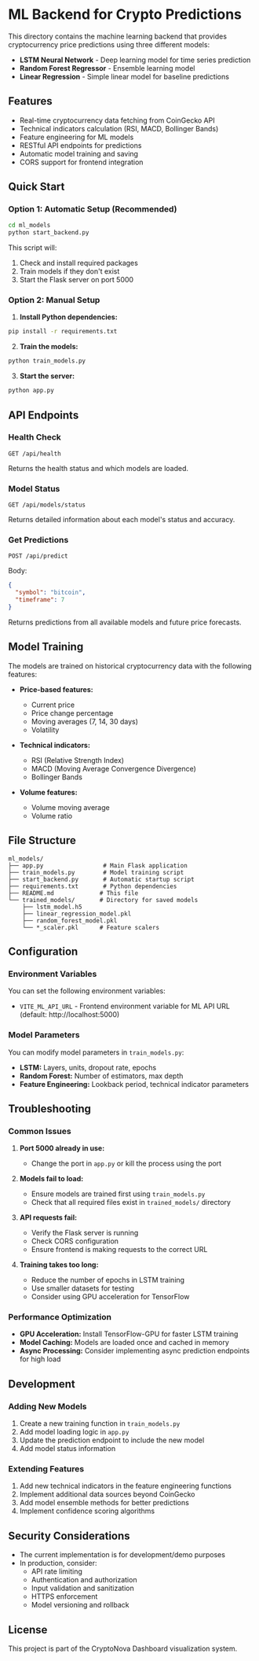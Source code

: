 # ML Backend for Crypto Predictions

This directory contains the machine learning backend that provides cryptocurrency price predictions using three different models:

- **LSTM Neural Network** - Deep learning model for time series prediction
- **Random Forest Regressor** - Ensemble learning model
- **Linear Regression** - Simple linear model for baseline predictions

## Features

- Real-time cryptocurrency data fetching from CoinGecko API
- Technical indicators calculation (RSI, MACD, Bollinger Bands)
- Feature engineering for ML models
- RESTful API endpoints for predictions
- Automatic model training and saving
- CORS support for frontend integration

## Quick Start

### Option 1: Automatic Setup (Recommended)

```bash
cd ml_models
python start_backend.py
```

This script will:
1. Check and install required packages
2. Train models if they don't exist
3. Start the Flask server on port 5000

### Option 2: Manual Setup

1. **Install Python dependencies:**
```bash
pip install -r requirements.txt
```

2. **Train the models:**
```bash
python train_models.py
```

3. **Start the server:**
```bash
python app.py
```

## API Endpoints

### Health Check
```
GET /api/health
```
Returns the health status and which models are loaded.

### Model Status
```
GET /api/models/status
```
Returns detailed information about each model's status and accuracy.

### Get Predictions
```
POST /api/predict
```
Body:
```json
{
  "symbol": "bitcoin",
  "timeframe": 7
}
```

Returns predictions from all available models and future price forecasts.

## Model Training

The models are trained on historical cryptocurrency data with the following features:

- **Price-based features:**
  - Current price
  - Price change percentage
  - Moving averages (7, 14, 30 days)
  - Volatility

- **Technical indicators:**
  - RSI (Relative Strength Index)
  - MACD (Moving Average Convergence Divergence)
  - Bollinger Bands

- **Volume features:**
  - Volume moving average
  - Volume ratio

## File Structure

```
ml_models/
├── app.py                 # Main Flask application
├── train_models.py        # Model training script
├── start_backend.py       # Automatic startup script
├── requirements.txt       # Python dependencies
├── README.md             # This file
└── trained_models/       # Directory for saved models
    ├── lstm_model.h5
    ├── linear_regression_model.pkl
    ├── random_forest_model.pkl
    └── *_scaler.pkl      # Feature scalers
```

## Configuration

### Environment Variables

You can set the following environment variables:

- `VITE_ML_API_URL` - Frontend environment variable for ML API URL (default: http://localhost:5000)

### Model Parameters

You can modify model parameters in `train_models.py`:

- **LSTM:** Layers, units, dropout rate, epochs
- **Random Forest:** Number of estimators, max depth
- **Feature Engineering:** Lookback period, technical indicator parameters

## Troubleshooting

### Common Issues

1. **Port 5000 already in use:**
   - Change the port in `app.py` or kill the process using the port

2. **Models fail to load:**
   - Ensure models are trained first using `train_models.py`
   - Check that all required files exist in `trained_models/` directory

3. **API requests fail:**
   - Verify the Flask server is running
   - Check CORS configuration
   - Ensure frontend is making requests to the correct URL

4. **Training takes too long:**
   - Reduce the number of epochs in LSTM training
   - Use smaller datasets for testing
   - Consider using GPU acceleration for TensorFlow

### Performance Optimization

- **GPU Acceleration:** Install TensorFlow-GPU for faster LSTM training
- **Model Caching:** Models are loaded once and cached in memory
- **Async Processing:** Consider implementing async prediction endpoints for high load

## Development

### Adding New Models

1. Create a new training function in `train_models.py`
2. Add model loading logic in `app.py`
3. Update the prediction endpoint to include the new model
4. Add model status information

### Extending Features

1. Add new technical indicators in the feature engineering functions
2. Implement additional data sources beyond CoinGecko
3. Add model ensemble methods for better predictions
4. Implement confidence scoring algorithms

## Security Considerations

- The current implementation is for development/demo purposes
- In production, consider:
  - API rate limiting
  - Authentication and authorization
  - Input validation and sanitization
  - HTTPS enforcement
  - Model versioning and rollback

## License

This project is part of the CryptoNova Dashboard visualization system.

